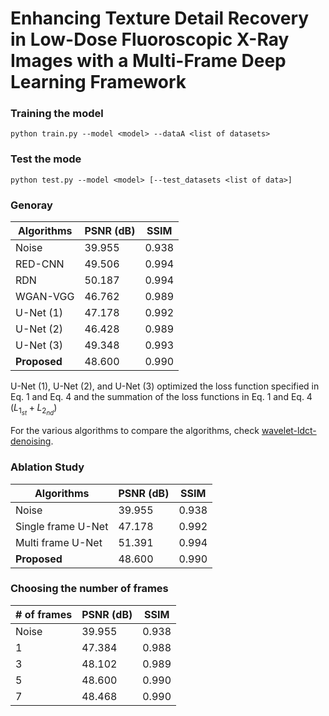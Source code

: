 # Enhancing Texture Detail Recovery in Low-Dose Fluoroscopic X-Ray Images with a Multi-Frame Deep Learning Framework

### Training the model
```
python train.py --model <model> --dataA <list of datasets>
```
### Test the mode
```
python test.py --model <model> [--test_datasets <list of data>]
```

### Genoray

| Algorithms   | PSNR (dB) | SSIM   |
|--------------|-----------|--------|
| Noise        | 39.955    | 0.938  |
| RED-CNN      | 49.506    | 0.994  |
| RDN          | 50.187    | 0.994  |
| WGAN-VGG     | 46.762    | 0.989  |
| U-Net (1)    | 47.178    | 0.992  |
| U-Net (2)    | 46.428    | 0.989  |
| U-Net (3)    | 49.348    | 0.993  |
| **Proposed** | 48.600    | 0.990  |

U-Net (1), U-Net (2), and U-Net (3) optimized the loss function specified in Eq. 1 and Eq. 4 and the summation of the
loss functions in Eq. 1 and Eq. 4 ($L_{1_{st}} + L_{2_{nd}}$)

For the various algorithms to compare the algorithms, check [wavelet-ldct-denoising](https://github.com/wjkim81/wavelet-ldct-denoising).

### Ablation Study
| Algorithms         | PSNR (dB) | SSIM  |
|--------------------|-----------|-------|
| Noise              | 39.955    | 0.938 |
| Single frame U-Net | 47.178    | 0.992 |
| Multi frame U-Net  | 51.391    | 0.994 |
| **Proposed**       | 48.600    | 0.990 |


### Choosing the number of frames

| # of frames | PSNR (dB) | SSIM  |
|-------------|-----------|-------|
| Noise       | 39.955    | 0.938 |
| 1           | 47.384    | 0.988 |
| 3           | 48.102    | 0.989 |
| 5           | 48.600    | 0.990 |
| 7           | 48.468    | 0.990 |